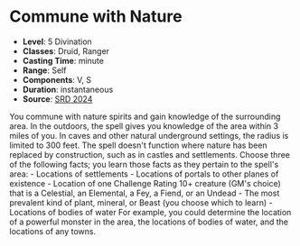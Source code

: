 # Commune with Nature

- **Level**: 5 Divination
- **Classes**: Druid, Ranger
- **Casting Time**: minute
- **Range**: Self
- **Components**: V, S
- **Duration**: instantaneous
- **Source**: [SRD 2024](../../../srds/SRD_2024.pdf)

You commune with nature spirits and gain knowledge of the surrounding area. In the outdoors, the spell gives you knowledge of the area within 3 miles of you. In caves and other natural underground settings, the radius is limited to 300 feet. The spell doesn't function where nature has been replaced by construction, such as in castles and settlements. Choose three of the following facts; you learn those facts as they pertain to the spell's area: - Locations of settlements - Locations of portals to other planes of existence - Location of one Challenge Rating 10+ creature (GM's choice) that is a Celestial, an Elemental, a Fey, a Fiend, or an Undead - The most prevalent kind of plant, mineral, or Beast (you choose which to learn) - Locations of bodies of water For example, you could determine the location of a powerful monster in the area, the locations of bodies of water, and the locations of any towns.

